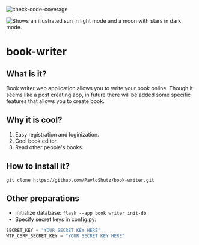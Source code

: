 ![check-code-coverage](https://img.shields.io/badge/code--coverage-100%25-brightgreen)

<picture style="width: 30px; height: auto;">
  <source media="(prefers-color-scheme: dark)" srcset="https://cdn-icons-png.flaticon.com/128/3839/3839574.png">
  <img alt="Shows an illustrated sun in light mode and a moon with stars in dark mode." src="https://cdn-icons-png.flaticon.com/128/3839/3839574.png">
</picture> 

# book-writer

## What is it?

Book writer web application allows you to write your book online. Though it seems like a post creating app, in future there will be added some specific features that allows you to create book. 

## Why it is cool?
1. Easy registration and loginization.
2. Cool book editor.
3. Read other people's books.

## How to install it?
```
git clone https://github.com/PavloShutz/book-writer.git
```

## Other preparations
- Initialize database: ```flask --app book_writer init-db```
- Specify secret keys in config.py: 
```python
SECRET_KEY = "YOUR SECRET KEY HERE"
WTF_CSRF_SECRET_KEY = "YOUR SECRET KEY HERE"
```
